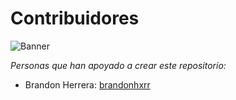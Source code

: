 # Contribuidores

![Banner](./images/banner.png)

_Personas que han apoyado a crear este repositorio:_<br>

* Brandon Herrera: [brandonhxrr](https://github.com/brandonhxrr/)